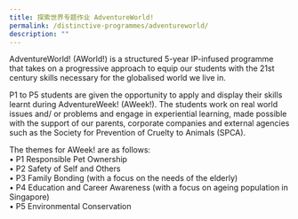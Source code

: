 ```yaml
---
title: 探索世界专题作业 AdventureWorld!
permalink: /distinctive-programmes/adventureworld/
description: ""
---
```

AdventureWorld! (AWorld!) is a structured 5-year IP-infused programme that takes on a progressive approach to equip our students with the 21st century skills necessary for the globalised world we live in.

  

P1 to P5 students are given the opportunity to apply and display their skills learnt during AdventureWeek! (AWeek!). The students work on real world issues and/ or problems and engage in experiential learning, made possible with the support of our parents, corporate companies and external agencies such as the Society for Prevention of Cruelty to Animals (SPCA).

The themes for AWeek! are as follows: <br>• P1 Responsible Pet Ownership  
• P2 Safety of Self and Others  
• P3 Family Bonding (with a focus on the needs of the elderly)  
• P4 Education and Career Awareness (with a focus on ageing population in Singapore)  
• P5 Environmental Conservation

